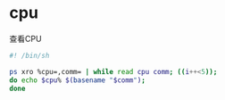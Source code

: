 # cpu

查看CPU

```sh
#! /bin/sh

ps xro %cpu=,comm= | while read cpu comm; ((i++<5)); 
do echo $cpu% $(basename "$comm"); 
done
```
